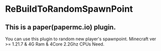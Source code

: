 # ReBuildToRandomSpawnPoint
## This is a paper(papermc.io) plugin.
You can use this plugin to random new player's spawnpoint.
Minecraft ver >= 1.21.7 & 4G Ram & 4Core 2.2Ghz CPUs Need.
